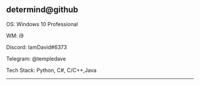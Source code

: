 
 determind@github
----------

 OS: Windows 10 Professional 

 WM: i9

Discord: IamDavid#6373

 Telegram: @templedave

Tech Stack: Python, C#, C/C++,Java

                                  
  ------------------------------
